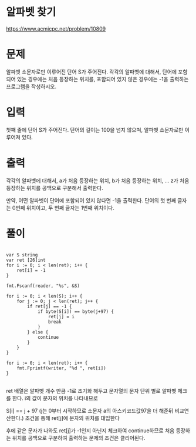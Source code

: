 알파벳 찾기
=============
<https://www.acmicpc.net/problem/10809>
# 문제
알파벳 소문자로만 이루어진 단어 S가 주어진다. 각각의 알파벳에 대해서, 단어에 포함되어 있는 경우에는 처음 등장하는 위치를, 포함되어 있지 않은 경우에는 -1을 출력하는 프로그램을 작성하시오.
# 입력
첫째 줄에 단어 S가 주어진다. 단어의 길이는 100을 넘지 않으며, 알파벳 소문자로만 이루어져 있다.
# 출력
각각의 알파벳에 대해서, a가 처음 등장하는 위치, b가 처음 등장하는 위치, ... z가 처음 등장하는 위치를 공백으로 구분해서 출력한다.

만약, 어떤 알파벳이 단어에 포함되어 있지 않다면 -1을 출력한다. 단어의 첫 번째 글자는 0번째 위치이고, 두 번째 글자는 1번째 위치이다.
# 풀이
<pre>
<code>
var S string
var ret [26]int
for i := 0; i < len(ret); i++ {
	ret[i] = -1
}

fmt.Fscanf(reader, "%s", &S)

for i := 0; i < len(S); i++ {
	for j := 0; j < len(ret); j++ {
		if ret[j] == -1 {
			if byte(S[i]) == byte(j+97) {
				ret[j] = i
				break
			}
		} else {
			continue
		}
	}
}

for i := 0; i < len(ret); i++ {
	fmt.Fprintf(writer, "%d ", ret[i])
}
</code>
</pre>
ret 배열은 알파벳 개수 만큼 -1로 초기화 해두고 문자열의 문자 단위 별로 알파벳 체크를 한다. i의 값이 문자의 위치를 나타내므로

S[i] == j + 97 (j는 0부터 시작하므로 소문자 a의 아스키코드값97을 더 해준뒤 비교연산한다.) 조건을 통해 ret[j]에 문자의 위치를 대입한다

후에 같은 문자가 나와도 ret[j]가 -1인지 아닌지 체크하여 continue하므로 처음 등장하는 위치를 공백으로 구분하여 출력하는 문제의 조건은 클리어된다.